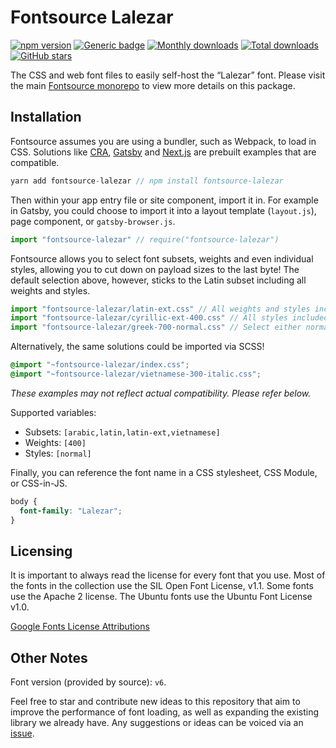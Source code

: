 # Fontsource Lalezar

[![npm version](https://badge.fury.io/js/fontsource-lalezar.svg)](https://www.npmjs.com/package/fontsource-lalezar) [![Generic badge](https://img.shields.io/badge/fontsource-passing-brightgreen)](https://github.com/DecliningLotus/fontsource) [![Monthly downloads](https://badgen.net/npm/dm/fontsource-lalezar)](https://github.com/DecliningLotus/fontsource) [![Total downloads](https://badgen.net/npm/dt/fontsource-lalezar)](https://github.com/DecliningLotus/fontsource) [![GitHub stars](https://img.shields.io/github/stars/DecliningLotus/fontsource.svg?style=social&label=Star)](https://GitHub.com/DecliningLotus/fontsource/stargazers/)

The CSS and web font files to easily self-host the “Lalezar” font. Please visit the main [Fontsource monorepo](https://github.com/DecliningLotus/fontsource) to view more details on this package.

## Installation

Fontsource assumes you are using a bundler, such as Webpack, to load in CSS. Solutions like [CRA](https://create-react-app.dev/), [Gatsby](https://www.gatsbyjs.org/) and [Next.js](https://nextjs.org/) are prebuilt examples that are compatible.

```javascript
yarn add fontsource-lalezar // npm install fontsource-lalezar
```

Then within your app entry file or site component, import it in. For example in Gatsby, you could choose to import it into a layout template (`layout.js`), page component, or `gatsby-browser.js`.

```javascript
import "fontsource-lalezar" // require("fontsource-lalezar")
```

Fontsource allows you to select font subsets, weights and even individual styles, allowing you to cut down on payload sizes to the last byte! The default selection above, however, sticks to the Latin subset including all weights and styles.

```javascript
import "fontsource-lalezar/latin-ext.css" // All weights and styles included.
import "fontsource-lalezar/cyrillic-ext-400.css" // All styles included.
import "fontsource-lalezar/greek-700-normal.css" // Select either normal or italic.
```

Alternatively, the same solutions could be imported via SCSS!

```scss
@import "~fontsource-lalezar/index.css";
@import "~fontsource-lalezar/vietnamese-300-italic.css";
```

_These examples may not reflect actual compatibility. Please refer below._

Supported variables:

- Subsets: `[arabic,latin,latin-ext,vietnamese]`
- Weights: `[400]`
- Styles: `[normal]`

Finally, you can reference the font name in a CSS stylesheet, CSS Module, or CSS-in-JS.

```css
body {
  font-family: "Lalezar";
}
```

## Licensing

It is important to always read the license for every font that you use.
Most of the fonts in the collection use the SIL Open Font License, v1.1. Some fonts use the Apache 2 license. The Ubuntu fonts use the Ubuntu Font License v1.0.

[Google Fonts License Attributions](https://fonts.google.com/attribution)

## Other Notes

Font version (provided by source): `v6`.

Feel free to star and contribute new ideas to this repository that aim to improve the performance of font loading, as well as expanding the existing library we already have. Any suggestions or ideas can be voiced via an [issue](https://github.com/DecliningLotus/fontsource/issues).
